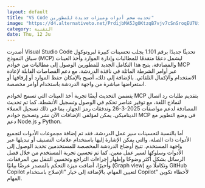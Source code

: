 ```yaml
---
layout: default
title: "VS Code تحديث ضخم أدوات وميزات جديدة للمطورين"
image: "https://d4.alternativeto.net/PrdijbMA5JgOKtzqB7vjv7cSnSroqEU7Ui-_QRvAj5w/rs:fill:1520:760:0/g:ce:0:0/YWJzOi8vZGlzdC9jb250ZW50LzE3NDk3NjE5NDM0NzUucG5n.png"
category: التقنية
date: Thu, 12 Ju
---
```


أصدرت Visual Studio Code تحديثًا جديدًا برقم 1.101 يجلب تحسينات كبيرة لبروتوكول سياق النموذج (MCP) ليشمل دعمًا متقدمًا للمطالبات وإدارة الموارد وأخذ العينات والمصادقة. يتيح هذا التكامل الجديد للمطورين الوصول إلى مطالبات من خوادم MCP عبر أوامر الشرطة المائلة في نافذة الدردشة، مع دعم القصاصات القابلة لإعادة الاستخدام والإكمال التلقائي. بالإضافة إلى ذلك، أصبح بالإمكان حفظ الموارد أو إرفاقها أو استعراضها مباشرة من واجهة الدردشة باستخدام أوامر مخصصة.

يتضمن التحديث أيضًا تجربة أخذ العينات التي تسمح لخوادم MCP بتقديم طلبات رد اتصال لنماذج اللغة، مع توفير عناصر تحكم في الوصول وتسجيل الأنشطة. كما تم تحديث المصادقة لدعم مواصفات 2025-3-26 وتدفقات رمز الجهاز، بما في ذلك تسجيل العملاء الديناميكي. يمكن لمؤلفي الإضافات الآن نشر وتصحيح خوادم MCP في وضع التطوير مع دعم Node.js و Python.

أما بالنسبة لتحسينات سير عمل الدردشة، فقد تم إضافة مجموعات الأدوات لتجميع الأدوات ذات الصلة، والتي يمكن الإشارة إليها باستخدام علامات التصنيف أو تبديلها عبر واجهة المستخدم. تتيح أوضاع الدردشة المخصصة للمستخدمين تحديد الوصول إلى الأدوات وسلوكها لسير عمل معين. كما تم تحسين تجربة المستخدم من خلال فصل الرسائل بشكل أكثر وضوحًا وإظهار إجراءات التراجع وتحسين التنقل بين المرفقات. وأخيرًا، أضافت ميزة التحكم بالمصدر عرضًا بيانيًا (Graph view) وتكاملًا مع GitHub Copilot لتعيين المهام، بالإضافة إلى خيار "الإصلاح باستخدام Copilot" لأخطاء تكوين المهام.
